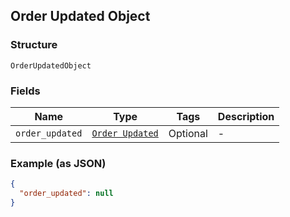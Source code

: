 ## Order Updated Object

### Structure

`OrderUpdatedObject`

### Fields

| Name | Type | Tags | Description |
|  --- | --- | --- | --- |
| `order_updated` | [`Order Updated`](/doc/models/order-updated.md) | Optional | - |

### Example (as JSON)

```json
{
  "order_updated": null
}
```

